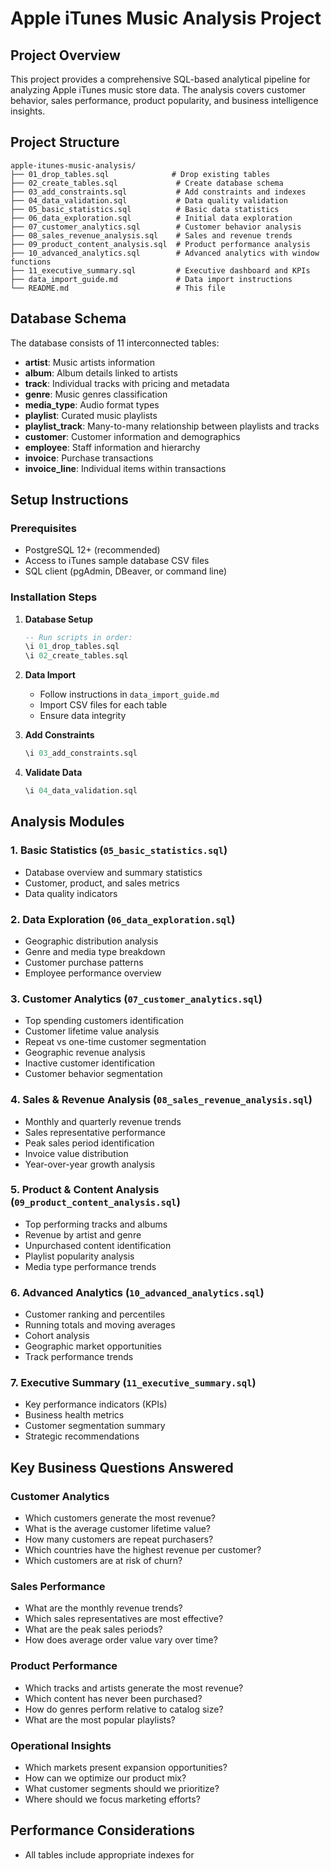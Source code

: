 # Apple iTunes Music Analysis Project

## Project Overview

This project provides a comprehensive SQL-based analytical pipeline for analyzing Apple iTunes music store data. The analysis covers customer behavior, sales performance, product popularity, and business intelligence insights.

## Project Structure

```
apple-itunes-music-analysis/
├── 01_drop_tables.sql              # Drop existing tables
├── 02_create_tables.sql             # Create database schema
├── 03_add_constraints.sql           # Add constraints and indexes
├── 04_data_validation.sql           # Data quality validation
├── 05_basic_statistics.sql          # Basic data statistics
├── 06_data_exploration.sql          # Initial data exploration
├── 07_customer_analytics.sql        # Customer behavior analysis
├── 08_sales_revenue_analysis.sql    # Sales and revenue trends
├── 09_product_content_analysis.sql  # Product performance analysis
├── 10_advanced_analytics.sql        # Advanced analytics with window functions
├── 11_executive_summary.sql         # Executive dashboard and KPIs
├── data_import_guide.md             # Data import instructions
└── README.md                        # This file
```

## Database Schema

The database consists of 11 interconnected tables:

- **artist**: Music artists information
- **album**: Album details linked to artists
- **track**: Individual tracks with pricing and metadata
- **genre**: Music genres classification
- **media_type**: Audio format types
- **playlist**: Curated music playlists
- **playlist_track**: Many-to-many relationship between playlists and tracks
- **customer**: Customer information and demographics
- **employee**: Staff information and hierarchy
- **invoice**: Purchase transactions
- **invoice_line**: Individual items within transactions

## Setup Instructions

### Prerequisites
- PostgreSQL 12+ (recommended)
- Access to iTunes sample database CSV files
- SQL client (pgAdmin, DBeaver, or command line)

### Installation Steps

1. **Database Setup**
   ```sql
   -- Run scripts in order:
   \i 01_drop_tables.sql
   \i 02_create_tables.sql
   ```

2. **Data Import**
   - Follow instructions in `data_import_guide.md`
   - Import CSV files for each table
   - Ensure data integrity

3. **Add Constraints**
   ```sql
   \i 03_add_constraints.sql
   ```

4. **Validate Data**
   ```sql
   \i 04_data_validation.sql
   ```

## Analysis Modules

### 1. Basic Statistics (`05_basic_statistics.sql`)
- Database overview and summary statistics
- Customer, product, and sales metrics
- Data quality indicators

### 2. Data Exploration (`06_data_exploration.sql`)
- Geographic distribution analysis
- Genre and media type breakdown
- Customer purchase patterns
- Employee performance overview

### 3. Customer Analytics (`07_customer_analytics.sql`)
- Top spending customers identification
- Customer lifetime value analysis
- Repeat vs one-time customer segmentation
- Geographic revenue analysis
- Inactive customer identification
- Customer behavior segmentation

### 4. Sales & Revenue Analysis (`08_sales_revenue_analysis.sql`)
- Monthly and quarterly revenue trends
- Sales representative performance
- Peak sales period identification
- Invoice value distribution
- Year-over-year growth analysis

### 5. Product & Content Analysis (`09_product_content_analysis.sql`)
- Top performing tracks and albums
- Revenue by artist and genre
- Unpurchased content identification
- Playlist popularity analysis
- Media type performance trends

### 6. Advanced Analytics (`10_advanced_analytics.sql`)
- Customer ranking and percentiles
- Running totals and moving averages
- Cohort analysis
- Geographic market opportunities
- Track performance trends

### 7. Executive Summary (`11_executive_summary.sql`)
- Key performance indicators (KPIs)
- Business health metrics
- Customer segmentation summary
- Strategic recommendations

## Key Business Questions Answered

### Customer Analytics
- Which customers generate the most revenue?
- What is the average customer lifetime value?
- How many customers are repeat purchasers?
- Which countries have the highest revenue per customer?
- Which customers are at risk of churn?

### Sales Performance
- What are the monthly revenue trends?
- Which sales representatives are most effective?
- What are the peak sales periods?
- How does average order value vary over time?

### Product Performance
- Which tracks and artists generate the most revenue?
- Which content has never been purchased?
- How do genres perform relative to catalog size?
- What are the most popular playlists?

### Operational Insights
- Which markets present expansion opportunities?
- How can we optimize our product mix?
- What customer segments should we prioritize?
- Where should we focus marketing efforts?

## Performance Considerations

- All tables include appropriate indexes for